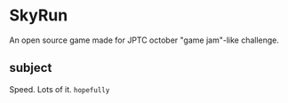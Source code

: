 # SkyRun
 
An open source game made for JPTC october "game jam"-like challenge.

## subject 
Speed. Lots of it. ```hopefully```
